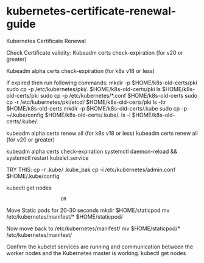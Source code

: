 # kubernetes-certificate-renewal-guide

Kubernetes Certificate Renewal

Check Certificate validity:
Kubeadm certs check-expiration (for v20 or greater)

Kubeadm alpha certs check-expiration (for k8s v18 or less)

If expired then run following commands:
mkdir -p $HOME/k8s-old-certs/pki
sudo cp -p /etc/kubernetes/pki/*.* $HOME/k8s-old-certs/pki
ls $HOME/k8s-old-certs/pki
sudo cp -p /etc/kubernetes/*.conf $HOME/k8s-old-certs
sudo cp -r /etc/kubernetes/pki/etcd/ $HOME/k8s-old-certs/pki
ls -ltr $HOME/k8s-old-certs
mkdir -p $HOME/k8s-old-certs/.kube
sudo cp -p ~/.kube/config $HOME/k8s-old-certs/.kube/.
ls -l $HOME/k8s-old-certs/.kube/.

kubeadm alpha certs renew all (for k8s v18 or less)
kubeadm certs renew all (for v20 or greater)

kubeadm alpha certs check-expiration
systemctl daemon-reload && systemctl restart kubelet.service




TRY THIS:
cp -r .kube/ .kube_bak
cp -i /etc/kubernetes/admin.conf $HOME/.kube/config

kubectl get nodes
   
                        OR

Move Static pods for 20-30 seconds
mkdir $HOME/staticpod
mv /etc/kubernetes/manifest/* $HOME/staticpod/


Now move back to /etc/kubernetes/manifest/
mv $HOME/staticpod/* /etc/kubernetes/manifest/

Confirm the kubelet services are running and communication between the worker nodes and the Kubernetes master is working.
kubectl get nodes
